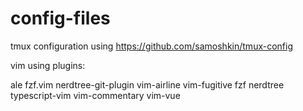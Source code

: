 # config-files

tmux configuration using https://github.com/samoshkin/tmux-config

vim using plugins:

ale                     fzf.vim                 nerdtree-git-plugin     vim-airline             vim-fugitive
fzf                     nerdtree                typescript-vim          vim-commentary          vim-vue
